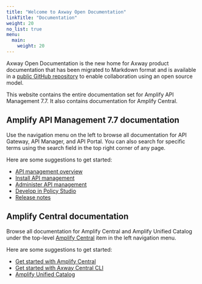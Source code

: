```yaml
---
title: "Welcome to Axway Open Documentation"
linkTitle: "Documentation"
weight: 20
no_list: true
menu:
  main:
    weight: 20
---
```


Axway Open Documentation is the new home for Axway product documentation that has been migrated to Markdown format and is available in a [public GitHub repository](https://github.com/Axway/axway-open-docs) to enable collaboration using an open source model.

This website contains the entire documentation set for Amplify API Management 7.7. It also contains documentation for Amplify Central.

## Amplify API Management 7.7 documentation

Use the navigation menu on the left to browse all documentation for API Gateway, API Manager, and API Portal. You can also search for specific terms using the search field in the top right corner of any page.

Here are some suggestions to get started:

* [API management overview](/docs/api_mgmt_overview/)
* [Install API management](/docs/apim_installation/)
* [Administer API management](/docs/apim_administration/)
* [Develop in Policy Studio](/docs/apim_policydev/)
* [Release notes](/docs/apim_relnotes/)

## Amplify Central documentation

Browse all documentation for Amplify Central and Amplify Unified Catalog under the top-level [Amplify Central](/docs/central/) item in the left navigation menu.

Here are some suggestions to get started:

* [Get started with Amplify Central](/docs/central/quickstart/)
* [Get started with Axway Central CLI](/docs/central/cli_central/)
* [Amplify Unified Catalog](/docs/catalog/)
